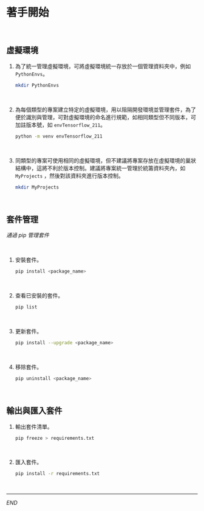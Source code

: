 # 著手開始

<br>

## 虛擬環境

1. 為了統一管理虛擬環境，可將虛擬環境統一存放於一個管理資料夾中，例如 `PythonEnvs`。

    ```bash
    mkdir PythonEnvs
    ```

<br>

2. 為每個類型的專案建立特定的虛擬環境，用以阻隔開發環境並管理套件，為了便於識別與管理，可對虛擬環境的命名進行規範，如相同類型但不同版本，可加註版本號，如 `envTensorflow_211`。

    ```bash
    python -m venv envTensorflow_211
    ```

<br>

3. 同類型的專案可使用相同的虛擬環境，但不建議將專案存放在虛擬環境的巢狀結構中，這將不利於版本控制。建議將專案統一管理於統籌資料夾內，如 `MyProjects` ，然後對該資料夾進行版本控制。

    ```bash
    mkdir MyProjects
    ```

<br>

## 套件管理

_通過 pip 管理套件_

<br>

1. 安裝套件。

    ```bash
    pip install <package_name>
    ```

<br>

2. 查看已安裝的套件。
    
    ```bash
    pip list
    ```

<br>

3. 更新套件。

    ```bash
    pip install --upgrade <package_name>
    ```

<br>

4. 移除套件。

    ```bash
    pip uninstall <package_name>
    ```

<br>

## 輸出與匯入套件

1. 輸出套件清單。

    ```bash
    pip freeze > requirements.txt
    ```

<br>

2. 匯入套件。

    ```bash
    pip install -r requirements.txt
    ```

<br>

---

_END_